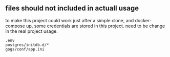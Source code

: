 ## files should not included in actuall usage

to make this project could work just after a simple clone, and docker-compose up, some credentials are stored in this project. need to be change in the real project usage.

```
.env
postgres/initdb.d/*
gogs/conf/app.ini
```


